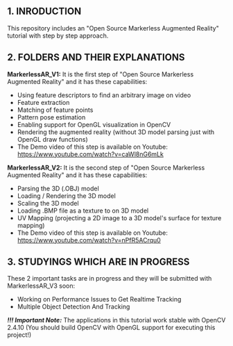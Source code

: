 ## 1. INRODUCTION

This repository includes an "Open Source Markerless Augmented Reality" tutorial with step by step approach.

## 2. FOLDERS AND THEIR EXPLANATIONS

**MarkerlessAR_V1:** It is the first step of "Open Source Markerless Augmented Reality" and it has these capabilities:
- Using feature descriptors to find an arbitrary image on video
- Feature extraction
- Matching of feature points
- Pattern pose estimation
- Enabling support for OpenGL visualization in OpenCV
- Rendering the augmented reality (without 3D model parsing just with OpenGL draw functions)
- The Demo video of this step is available on Youtube: https://www.youtube.com/watch?v=caWl8nG6mLk

**MarkerlessAR_V2:** It is the second step of "Open Source Markerless Augmented Reality" and it has these capabilities:
- Parsing the 3D (.OBJ) model
- Loading / Rendering the 3D model
- Scaling the 3D model
- Loading .BMP file as a texture to on 3D model
- UV Mapping (projecting a 2D image to a 3D model's surface for texture mapping)
- The Demo video of this step is available on Youtube: https://www.youtube.com/watch?v=nPfR5ACrqu0

## 3. STUDYINGS WHICH ARE IN PROGRESS

These 2 important tasks are in progress and they will be submitted with MarkerlessAR_V3 soon:
- Working on Performance Issues to Get Realtime Tracking
- Multiple Object Detection And Tracking

***!!! Important Note:*** The applications in this tutorial work stable with OpenCV 2.4.10 (You should build OpenCV with OpenGL support for executing this project!)
